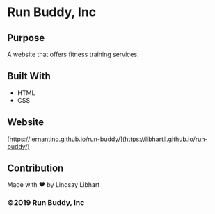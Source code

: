 # Run Buddy, Inc

## Purpose
A website that offers fitness training services. 

## Built With
* HTML
* CSS

## Website
[https://lernantino.github.io/run-buddy/](https://libhartll.github.io/run-buddy/)

## Contribution
Made with ❤️ by Lindsay Libhart

### ©️2019 Run Buddy, Inc 
